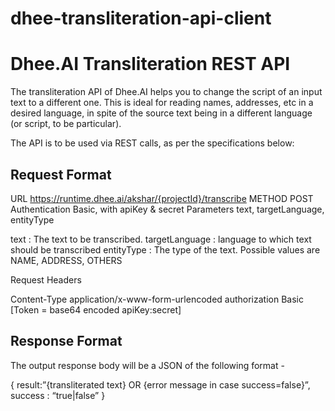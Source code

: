 # dhee-transliteration-api-client

# Dhee.AI Transliteration REST API

The transliteration API of Dhee.AI helps you to change the script of an input text to a different one. This is ideal for reading names, addresses, etc in a desired language, in spite of the source text being in a different language (or script, to be particular).

The API is to be used via REST calls, as per the specifications below:

## Request Format

URL
https://runtime.dhee.ai/akshar/{projectId}/transcribe
METHOD
POST
Authentication
Basic, with apiKey & secret
Parameters
text, targetLanguage, entityType

text : The text to be transcribed.
targetLanguage : language to which text should be transcribed
entityType : The type of the text. Possible values are NAME, ADDRESS, OTHERS


Request Headers

Content-Type
application/x-www-form-urlencoded
authorization
Basic [Token = base64 encoded apiKey:secret]


## Response Format
The output response body will be a JSON of the following format -

{
	result:”{transliterated text} OR {error message in case success=false}”,
	success : “true|false”
}

